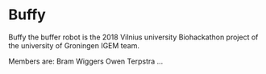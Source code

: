 # Buffy

Buffy the buffer robot is the 2018 Vilnius university Biohackathon project of the university of Groningen IGEM team.

Members are:
Bram Wiggers
Owen Terpstra
...
